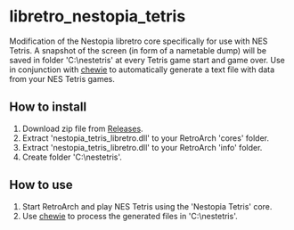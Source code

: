 # libretro_nestopia_tetris

Modification of the Nestopia libretro core specifically for use with NES Tetris. A snapshot of the screen (in form of a nametable dump) will be saved in folder 'C:\nestetris\' at every Tetris game start and game over. Use in conjunction with [chewie](https://github.com/rlnilsen/chewie) to automatically generate a text file with data from your NES Tetris games.

## How to install

1. Download zip file from [Releases](https://github.com/rlnilsen/libretro_nestopia_tetris/releases).
2. Extract 'nestopia_tetris_libretro.dll' to your RetroArch 'cores' folder.
3. Extract 'nestopia_tetris_libretro.dll' to your RetroArch 'info' folder.
4. Create folder 'C:\nestetris\'.

## How to use

1. Start RetroArch and play NES Tetris using the 'Nestopia Tetris' core.
2. Use [chewie](https://github.com/rlnilsen/chewie) to process the generated files in 'C:\nestetris\'.
